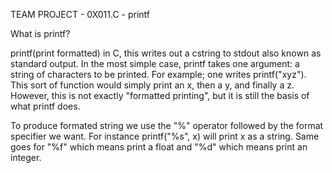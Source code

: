 TEAM PROJECT - 0X011.C - printf

What is printf?

printf(print formatted) in C, this writes out a cstring to stdout also known as standard output. In the most simple case, printf takes one argument: a string of characters to be printed. For example; one writes printf("xyz"). This sort of function would simply print an x, then a y, and finally a z. However, this is not exactly "formatted printing", but it is still the basis of what printf does.

To produce formated string we use the "%" operator followed by the format specifier we want. For instance printf("%s", x) will print x as a string. Same goes for "%f" which means print a float and "%d" which means print an integer.
